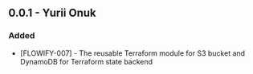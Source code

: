 ## 0.0.1 - Yurii Onuk
### Added
- [FLOWIFY-007] - The reusable Terraform module for S3 bucket and DynamoDB for Terraform state backend
